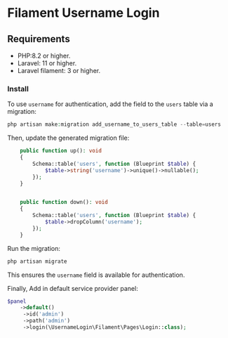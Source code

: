 # Filament Username Login

## Requirements

- PHP:8.2 or higher.
- Laravel: 11 or higher.
- Laravel filament: 3 or higher.

### Install

To use `username` for authentication, add the field to the `users` table via a migration:

```php
php artisan make:migration add_username_to_users_table --table=users
```  

Then, update the generated migration file:

```php
    public function up(): void
    {
        Schema::table('users', function (Blueprint $table) {
            $table->string('username')->unique()->nullable();
        });
    }


    public function down(): void
    {
        Schema::table('users', function (Blueprint $table) {
            $table->dropColumn('username');
        });
    }
```  

Run the migration:

```php
php artisan migrate
```  

This ensures the `username` field is available for authentication.

Finally, Add in default service provider panel:

```php
$panel
    ->default()
     ->id('admin')
     ->path('admin')
     ->login(\UsernameLogin\Filament\Pages\Login::class);
```
